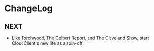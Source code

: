 # ChangeLog

## NEXT

  * Like Torchwood, The Colbert Report, and The Cleveland Show, start CloudClient's new life as a spin-off.

